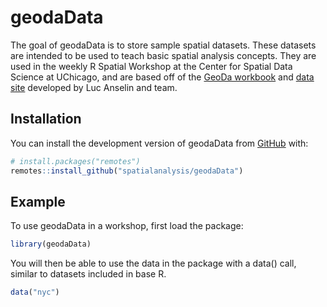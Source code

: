 
<!-- README.md is generated from README.Rmd. Please edit that file -->

# geodaData

<!-- badges: start -->

<!-- badges: end -->

The goal of geodaData is to store sample spatial datasets. These
datasets are intended to be used to teach basic spatial analysis
concepts. They are used in the weekly R Spatial Workshop at the Center
for Spatial Data Science at UChicago, and are based off of the [GeoDa
workbook](https://geodacenter.github.io/documentation.html) and [data
site](https://geodacenter.github.io/data-and-lab/) developed by Luc
Anselin and team.

## Installation

You can install the development version of geodaData from
[GitHub](https://github.com/) with:

``` r
# install.packages("remotes")
remotes::install_github("spatialanalysis/geodaData")
```

## Example

To use geodaData in a workshop, first load the package:

``` r
library(geodaData)
```

You will then be able to use the data in the package with a data() call,
similar to datasets included in base R.

``` r
data("nyc")
```
